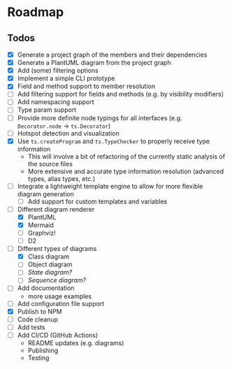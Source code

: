 # Roadmap

## Todos

- [x] Generate a project graph of the members and their dependencies
- [x] Generate a PlantUML diagram from the project graph
- [x] Add (some) filtering options
- [x] Implement a simple CLI prototype
- [x] Field and method support to member resolution
- [ ] Add filtering support for fields and methods (e.g. by visibility modifiers)
- [ ] Add namespacing support
- [ ] Type param support
- [ ] Provide more definite node typings for all interfaces (e.g. `Decorator.node` → `ts.Decorator`)
- [ ] Hotspot detection and visualization
- [x] Use `ts.createProgram` and `ts.TypeChecker` to properly receive type information
  - This will involve a bit of refactoring of the currently static analysis of the source files
  - More extensive and accurate type information resolution (advanced types, alias types, etc.)
- [ ] Integrate a lightweight template engine to allow for more flexible diagram generation
  - [ ] Add support for custom templates and variables
- [ ] Different diagram renderer
  - [x] PlantUML
  - [x] Mermaid
  - [ ] Graphviz!
  - [ ] D2
- [ ] Different types of diagrams
  - [x] Class diagram
  - [ ] Object diagram
  - [ ] _State diagram?_
  - [ ] _Sequence diagram?_
- [ ] Add documentation
  - more usage examples
- [ ] Add configuration file support
- [x] Publish to NPM
- [ ] Code cleanup
- [ ] Add tests
- [ ] Add CI/CD (GitHub Actions)
  - README updates (e.g. diagrams)
  - Publishing
  - Testing
